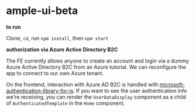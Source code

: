 # ample-ui-beta

**to run**

Clone, `cd`, run `npm install`, then `npm start`

**authorization via Azure Active Directory B2C**

The FE currently allows anyone to create an account and login via a dummy Azure Active Directory B2C from an Azure tutorial. We can reconfigure the app to connect to our own Azure tenant. 

On the frontend, interaction with Azure AD B2C is handled with [microsoft-authentication-library-for-js](https://github.com/AzureAD/microsoft-authentication-library-for-js). If you want to see the user authentication info we're receiving, you can render the `UserDataDisplay` component as a child of `AuthenticatedTemplate` in the `Home` component.
